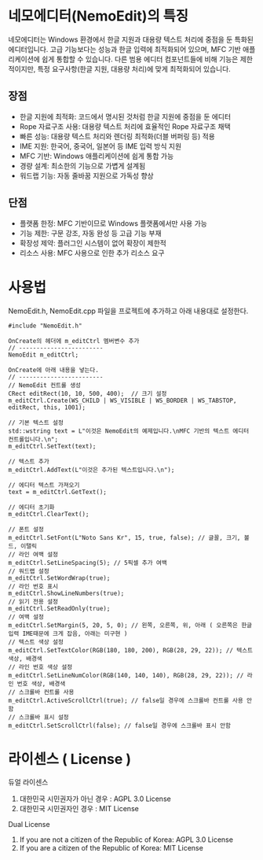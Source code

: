 # 네모에디터(NemoEdit)의 특징
네모에디터는 Windows 환경에서 한글 지원과 대용량 텍스트 처리에 중점을 둔 특화된 에디터입니다. 고급 기능보다는 성능과 한글 입력에 최적화되어 있으며, MFC 기반 애플리케이션에 쉽게 통합할 수 있습니다. 다른 범용 에디터 컴포넌트들에 비해 기능은 제한적이지만, 특정 요구사항(한글 지원, 대용량 처리)에 맞게 최적화되어 있습니다.

## 장점

- 한글 지원에 최적화: 코드에서 명시된 것처럼 한글 지원에 중점을 둔 에디터
- Rope 자료구조 사용: 대용량 텍스트 처리에 효율적인 Rope 자료구조 채택
- 빠른 성능: 대용량 텍스트 처리와 렌더링 최적화(더블 버퍼링 등) 적용
- IME 지원: 한국어, 중국어, 일본어 등 IME 입력 방식 지원
- MFC 기반: Windows 애플리케이션에 쉽게 통합 가능
- 경량 설계: 최소한의 기능으로 가볍게 설계됨
- 워드랩 기능: 자동 줄바꿈 지원으로 가독성 향상

## 단점

- 플랫폼 한정: MFC 기반이므로 Windows 플랫폼에서만 사용 가능
- 기능 제한: 구문 강조, 자동 완성 등 고급 기능 부재
- 확장성 제약: 플러그인 시스템이 없어 확장이 제한적
- 리소스 사용: MFC 사용으로 인한 추가 리소스 요구

# 사용법
NemoEdit.h, NemoEdit.cpp 파일을 프로젝트에 추가하고 아래 내용대로 설정한다.
```
#include "NemoEdit.h"

OnCreate의 헤더에 m_editCtrl 멤버변수 추가
// ------------------------
NemoEdit m_editCtrl;

OnCreate에 아래 내용을 넣는다.
// ------------------------
// NemoEdit 컨트롤 생성
CRect editRect(10, 10, 500, 400);  // 크기 설정
m_editCtrl.Create(WS_CHILD | WS_VISIBLE | WS_BORDER | WS_TABSTOP, editRect, this, 1001);

// 기본 텍스트 설정
std::wstring text = L"이것은 NemoEdit의 예제입니다.\nMFC 기반의 텍스트 에디터 컨트롤입니다.\n";
m_editCtrl.SetText(text);

// 텍스트 추가
m_editCtrl.AddText(L"이것은 추가된 텍스트입니다.\n");

// 에디터 텍스트 가져오기
text = m_editCtrl.GetText();

// 에디터 초기화
m_editCtrl.ClearText();

// 폰트 설정
m_editCtrl.SetFont(L"Noto Sans Kr", 15, true, false); // 글꼴, 크기, 볼드, 이탤릭
// 라인 여백 설정
m_editCtrl.SetLineSpacing(5); // 5픽셀 추가 여백
// 워드랩 설정
m_editCtrl.SetWordWrap(true);
// 라인 번호 표시
m_editCtrl.ShowLineNumbers(true);
// 읽기 전용 설정
m_editCtrl.SetReadOnly(true);
// 여백 설정
m_editCtrl.SetMargin(5, 20, 5, 0); // 왼쪽, 오른쪽, 위, 아래 ( 오른쪽은 한글 입력 IME때문에 크게 잡음, 아래는 미구현 )
// 텍스트 색상 설정
m_editCtrl.SetTextColor(RGB(180, 180, 200), RGB(28, 29, 22)); // 텍스트 색상, 배경색
// 라인 번호 색상 설정
m_editCtrl.SetLineNumColor(RGB(140, 140, 140), RGB(28, 29, 22)); // 라인 번호 색상, 배경색
// 스크롤바 컨트롤 사용
m_editCtrl.ActiveScrollCtrl(true); // false일 경우에 스크롤바 컨트롤 사용 안함
// 스크롤바 표시 설정
m_editCtrl.SetScrollCtrl(false); // false일 경우에 스크롤바 표시 안함
```

# 라이센스 ( License )
듀얼 라이센스
1. 대한민국 시민권자가 아닌 경우 : AGPL 3.0 License
2. 대한민국 시민권자인 경우 : MIT License

Dual License
1. If you are not a citizen of the Republic of Korea: AGPL 3.0 License
2. If you are a citizen of the Republic of Korea: MIT License
   


